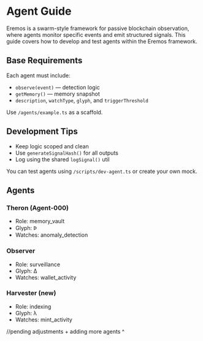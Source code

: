 # Agent Guide
Eremos is a swarm-style framework for passive blockchain observation, where agents monitor specific events and emit structured signals. This guide covers how to develop and test agents within the Eremos framework.

## Base Requirements
Each agent must include:
- `observe(event)` — detection logic
- `getMemory()` — memory snapshot
- `description`, `watchType`, `glyph`, and `triggerThreshold`

Use `/agents/example.ts` as a scaffold.

## Development Tips
- Keep logic scoped and clean
- Use `generateSignalHash()` for all outputs
- Log using the shared `logSignal()` util

You can test agents using `/scripts/dev-agent.ts` or create your own mock.

## Agents

### Theron (Agent-000)
- Role: memory_vault  
- Glyph: Ϸ  
- Watches: anomaly_detection  

### Observer
- Role: surveillance  
- Glyph: Δ  
- Watches: wallet_activity  

### Harvester (new)
- Role: indexing  
- Glyph: λ  
- Watches: mint_activity  

//pending adjustments + adding more agents ^
